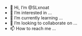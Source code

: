 - 👋 Hi, I’m @SLxnoat
- 👀 I’m interested in ...
- 🌱 I’m currently learning ...
- 💞️ I’m looking to collaborate on ...
- 📫 How to reach me ...

<!---
SLxnoat/SLxnoat is a ✨ special ✨ repository because its `README.md` (this file) appears on your GitHub profile.
You can click the Preview link to take a look at your changes.
--->
